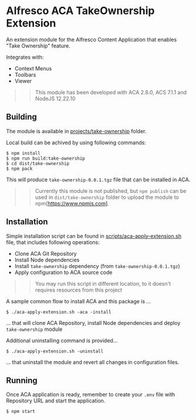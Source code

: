 # Alfresco ACA TakeOwnership Extension

An extension module for the Alfresco Content Application that enables "Take Ownership" feature.

Integrates with:

* Context Menus
* Toolbars
* Viewer

>> This module has been developed with ACA 2.8.0, ACS 7.1.1 and NodeJS 12.22.10

## Building

The module is available in [projects/take-ownership](projects/take-ownership) folder.

Local build can be achived by using following commands:

```
$ npm install
$ npm run build:take-ownership
$ cd dist/take-ownership
$ npm pack
```

This will produce `take-ownership-0.0.1.tgz` file that can be installed in ACA.

>> Currently this module is not published, but `npm publish` can be used in `dist/take-ownership` folder to upload the module to npm[https://www.npmjs.com].

## Installation

Simple installation script can be found in [scripts/aca-apply-extension.sh](scripts/aca-apply-extension.sh) file, that includes following operations:

* Clone ACA Git Repository
* Install Node dependencies
* Install `take-ownership` dependency (from `take-ownership-0.0.1.tgz`)
* Apply configuration to ACA source code

>> You may run this script in different location, to it doesn't requires resources from this project

A sample common flow to install ACA and this package is ...

```
$ ./aca-apply-extension.sh -aca -install
```

... that will clone ACA Repository, install Node dependencies and deploy `take-ownership` module

Additional uninstalling command is provided...

```
$ ./aca-apply-extension.sh -uninstall
```

... that uninstall the module and revert all changes in configuration files.

## Running

Once ACA application is ready, remember to create your `.env` file with Repository URL and start the application.

```
$ npm start
```
